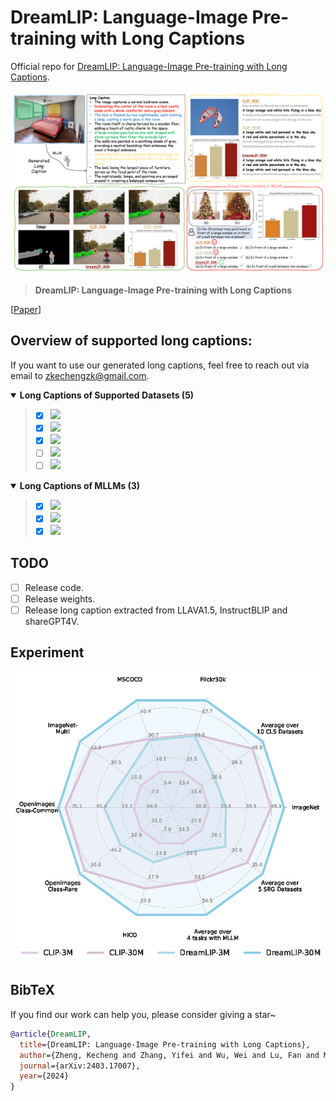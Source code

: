 # DreamLIP: Language-Image Pre-training with Long Captions
Official repo for [DreamLIP: Language-Image Pre-training with Long Captions]().


![timeline.jpg](figures/moti.png)

> **DreamLIP: Language-Image Pre-training with Long Captions** <br>

[//]: # (> [Kecheng Zheng]&#40;https://zkcys001.github.io/&#41;, [Yujun Shen]&#40;https://shenyujun.github.io/&#41; <br>)
[//]: # (> **xxx Track** <br>)

[[Paper](https://arxiv.org/pdf/2403.17007.pdf)]

## Overview of supported long captions:
If you want to use our generated long captions, feel free to reach out via email to zkechengzk@gmail.com.

<details open>
<summary><b>Long Captions of Supported Datasets (5)</b></summary>

> - [x] [![](https://img.shields.io/badge/CC3M-f4d5b3?style=for-the-badge)](https://ai.google.com/research/ConceptualCaptions/)
> - [x] [![](https://img.shields.io/badge/CC12M-d0e9ff?style=for-the-badge)](https://github.com/google-research-datasets/conceptual-12m)
> - [x] [![](https://img.shields.io/badge/YFCC15M-yellowgreen?style=for-the-badge)](https://github.com/Sense-GVT/DeCLIP/blob/main/docs/dataset_prepare.md)
> - [ ] [![](https://img.shields.io/badge/Laion-c2e2de?style=for-the-badge)](https://laion.ai/laion-5b-a-new-era-of-open-large-scale-multi-modal-datasets/)
> - [ ] [![](https://img.shields.io/badge/Coyo-854?style=for-the-badge)](https://github.com/kakaobrain/coyo-dataset)
</details>
<details open>
<summary><b>Long Captions of MLLMs (3)</b></summary>

> - [x] ![](https://img.shields.io/badge/InstructBLIP-f4d5b3?style=for-the-badge) 
> - [x] ![](https://img.shields.io/badge/LLAVA1.5-d0e9ff?style=for-the-badge) 
> - [x] ![](https://img.shields.io/badge/SHAREGPT4V-854?style=for-the-badge) 

</details>

## TODO

- [ ] Release code.
- [ ] Release weights.
- [ ] Release long caption extracted from LLAVA1.5, InstructBLIP and shareGPT4V.

[//]: # (## Acknowledgement)

## Experiment

![timeline.jpg](figures/radar.png)

## BibTeX
If you find our work can help you, please consider giving a star~
```bibtex
@article{DreamLIP,
  title={DreamLIP: Language-Image Pre-training with Long Captions},
  author={Zheng, Kecheng and Zhang, Yifei and Wu, Wei and Lu, Fan and Ma, Shuailei and Jin, Xin and Chen, Wei and Shen, Yujun},
  journal={arXiv:2403.17007},
  year={2024}
}
```


